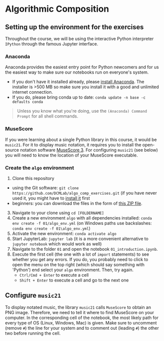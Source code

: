 # Algorithmic Composition

## Setting up the environment for the exercises

Throughout the course, we will be using the interactive Python interpreter `IPython` through the famous Jupyter interface.

### Anaconda

Anaconda provides the easiest entry point for Python newcomers and for us the easiest way to make sure our notebooks run on everyone's system. 

* If you don't have it installed already, please [install Anaconda](https://docs.anaconda.com/anaconda/install/). The installer is >500 MB so make sure you install it with a good and unlimited internet connection.
* If you do, please bring conda up to date: `conda update -n base -c defaults conda`

> Unless you know what you're doing, use the `(Anaconda) Command Prompt` for all shell commands.

### MuseScore

If you were learning about a single Python library in this course, it would be `music21`. For it to display music notation, it requires you to install the open-source notation software [MuseScore 3](https://musescore.org/download). For configuring `music21` (see below) you will need to know the location of your MuseScore executable.

### Create the `algo` environment

1. Clone this repository
  * using the Git software: `git clone https://github.com/DCMLab/algo_comp_exercises.git` (if you have never used it, you might have to [install it](https://git-scm.com/downloads) first
  * beginners: you can download the files in the form of [this ZIP file](https://github.com/DCMLab/algo_comp_exercises/archive/main.zip). 
3. Navigate to your clone using `cd [FOLDERNAME]`
4. Create a new environment `algo` with all dependencies installed: `conda env create -f 01/algo_env.yml` (on Windows paths use backslashes: `conda env create -f 01\algo_env.yml`)
5. Activate the new environment: `conda activate algo`
6. Start JupyterLab: `jupyter lab` (it is a more convenient alternative to `jupyter notebook` which would work as well)
7. Navigate to the folder `01` and open the notebook `01_introduction.ipynb`.
8. Execute the first cell (the one with a lot of `import` statements) to see whether you get any errors. If you do, you probably need to click to open the menu on the top right (which should say something with 'Python') end select your `algo` environment. Then, try again.
    * `Ctrl/Cmd + Enter` to execute a cell
    * `Shift + Enter` to execute a cell and go to the next one

## Configure `music21`

To display notated music, the library `music21` calls `MuseScore` to obtain an PNG image. Therefore, we need to tell it where to find MuseScore on your computer. In the corresponding cell of the notebook, the most likely path for every type of OS (Linux, Windows, Mac) is given. Make sure to uncomment (remove `#`) the line for your system and to comment out (leading `#`) the other two before running the cell.
